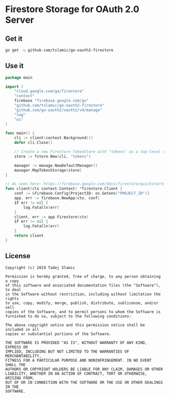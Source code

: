 # Firestore Storage for OAuth 2.0 Server

## Get it

```bash
go get -u github.com/tslamic/go-oauth2-firestore
```

## Use it

```go
package main

import (
	"cloud.google.com/go/firestore"
	"context"
	firebase "firebase.google.com/go"
	"github.com/tslamic/go-oauth2-firestore"
	"github.com/go-oauth2/oauth2/v4/manage"
	"log"
	"os"
)

func main() {
	cli := client(context.Background())
	defer cli.Close()

	// Create a new Firestore TokenStore with "tokens" as a top-level collection name.
	store := fstore.New(cli, "tokens")

	manager := manage.NewDefaultManager()
	manager.MapTokenStorage(store)
}

// As seen here: https://firebase.google.com/docs/firestore/quickstart#initialize
func client(ctx context.Context) *firestore.Client {
	conf := &firebase.Config{ProjectID: os.Getenv("PROJECT_ID")}
	app, err := firebase.NewApp(ctx, conf)
	if err != nil {
		log.Fatalln(err)
	}
	client, err := app.Firestore(ctx)
	if err != nil {
		log.Fatalln(err)
	}
	return client
}
```

## License

    Copyright (c) 2019 Tadej Slamic
    
    Permission is hereby granted, free of charge, to any person obtaining a copy
    of this software and associated documentation files (the "Software"), to deal
    in the Software without restriction, including without limitation the rights
    to use, copy, modify, merge, publish, distribute, sublicense, and/or sell
    copies of the Software, and to permit persons to whom the Software is
    furnished to do so, subject to the following conditions:
    
    The above copyright notice and this permission notice shall be included in all
    copies or substantial portions of the Software.
    
    THE SOFTWARE IS PROVIDED "AS IS", WITHOUT WARRANTY OF ANY KIND, EXPRESS OR
    IMPLIED, INCLUDING BUT NOT LIMITED TO THE WARRANTIES OF MERCHANTABILITY,
    FITNESS FOR A PARTICULAR PURPOSE AND NONINFRINGEMENT. IN NO EVENT SHALL THE
    AUTHORS OR COPYRIGHT HOLDERS BE LIABLE FOR ANY CLAIM, DAMAGES OR OTHER
    LIABILITY, WHETHER IN AN ACTION OF CONTRACT, TORT OR OTHERWISE, ARISING FROM,
    OUT OF OR IN CONNECTION WITH THE SOFTWARE OR THE USE OR OTHER DEALINGS IN THE
    SOFTWARE.

